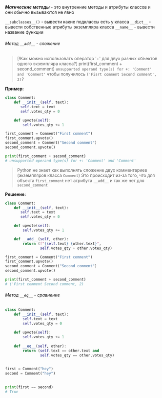 ***Магические методы*** - это внутренние методы и атрибуты классов и они обычно вызываются не явно

`__subclasses__()` - вывести какие подклассы есть у класса
`__dict__` - вывести собственные атрибуты экземпляра класса
`__name__` - вывести название функции
###### Метод `__add__` - сложение
 >[!Как можно использовать оператор '+' для двух разных объектов одного экземпляра класса?]
 >print(first_comment + second_comment)
 >`unsupported operand type(s) for +: 'Comment' and 'Comment'`
> чтобы получилось `('Fisrt comment Second comment', 2)`?

**Пример:**
```Python
class Comment:  
    def __init__(self, text):  
       self.text = text  
       self.votes_qty = 0  

	def upvote(self):
		self.votes_qty += 1

first_comment = Comment("First comment")
first_comment.upvote()
second_comment = Comment("Second comment")
second_comment.upvote()

print(first_comment + second_comment)
# unsupported operand type(s) for +: 'Comment' and 'Comment'
```

>Python не знает как выполнять сложение двух комментариев (экземпляров класса `Comment`)
>Это происходит из-за того, что для объекта `first_comment` нет атрибута `__add__` и так же нет для `second_comment`

**Решение:**
```Python
class Comment:  
    def __init__(self, text):  
       self.text = text  
       self.votes_qty = 0  

	def upvote(self):
		self.votes_qty += 1

	def __add__(self, other):
		return (f"{self.text} {other.text}",
				self.votes_qty + other.votes_qty)

first_comment = Comment("First comment")
first_comment.upvote()
second_comment = Comment("Second comment")
second_comment.upvote()

print(first_comment + second_comment)
# ('First comment Second comment, 2)
```

###### Метод `__eq__` - сравнение
```Python
class Comment:  
    def __init__(self, text):  
        self.text = text  
        self.votes_qty = 0  
  
    def upvote(self):  
        self.votes_qty += 1  
  
    def __eq__(self, other):  
        return (self.text == other.text and  
                self.votes_qty == other.votes_qty)  
  
  
first = Comment("hey")  
second = Comment("hey")  
  
  
print(first == second)
# True
```


